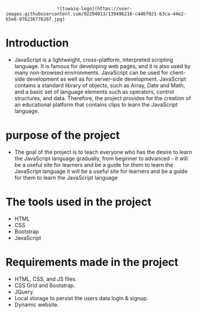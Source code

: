                        ![tuwaiq-logo](https://user-images.githubusercontent.com/92294013/139496216-c446f021-63ca-44e2-b5e6-97623677626f.jpg)
# Introduction 
- JavaScript is a lightweight, cross-platform, interpreted scripting language.
It is famous for developing web pages, and it is also used by many non-browsed environments.
JavaScript can be used for client-side development as well as for server-side development. 
JavaScript contains a standard library of objects, such as Array, Date and Math, and a basic set of language elements such as operators, control structures, and data.
Therefore, the project provides for the creation of an educational platform that contains clips to learn the JavaScript language.

# purpose of the project
-  The goal of the project is to teach everyone who has the desire to learn the JavaScript language gradually, from beginner to advanced -  it will be a useful site for learners and be a guide for them to learn the JavaScript language it will be a useful site for learners and be a guide for them to learn the JavaScript language

# The tools used in the project
- HTML
- CSS
- Bootstrap
- JavaScript

# Requirements made in the project
- HTML, CSS, and JS files.
- CSS Grid and Bootstrap.
- JQuery.
- Local storage to persist the users data login & signup.
- Dynamic website.
